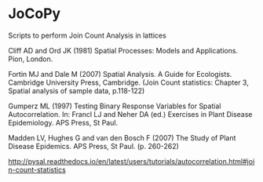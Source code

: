 # JoCoPy
Scripts to perform Join Count Analysis in lattices

Cliff AD and Ord JK (1981) Spatial Processes: Models and Applications. Pion, London.

Fortin MJ and Dale M (2007) Spatial Analysis. A Guide for Ecologists. Cambridge University Press, Cambridge. (Join Count statistics: Chapter 3, Spatial analysis of sample data, p.118-122)

Gumperz ML (1997) Testing Binary Response Variables for Spatial Autocorrelation. In: Francl LJ and Neher DA (ed.) Exercises in Plant Disease Epidemiology. APS Press, St Paul.

Madden LV, Hughes G and van den Bosch F (2007) The Study of Plant Disease Epidemics. APS Press, St Paul. (p. 260-262)

http://pysal.readthedocs.io/en/latest/users/tutorials/autocorrelation.html#join-count-statistics
